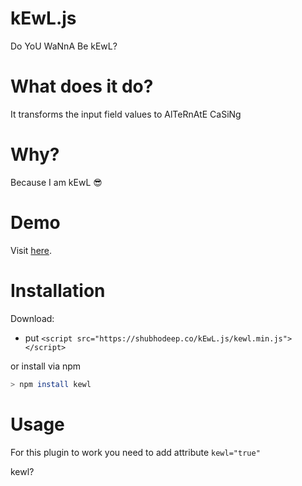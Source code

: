 # kEwL.js
Do YoU WaNnA Be kEwL?

# What does it do?
It transforms the input field values to AlTeRnAtE CaSiNg

# Why?
Because I am kEwL :sunglasses:

# Demo
Visit [here](https://shubhodeep.co/kEwL.js/demo.html).

# Installation
Download:
- put `<script src="https://shubhodeep.co/kEwL.js/kewl.min.js"></script>`

or install via npm
```sh
> npm install kewl
```

# Usage
For this plugin to work you need to add attribute `kewl="true"`

kewl?